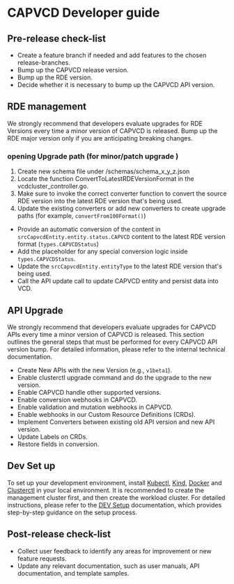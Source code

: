 # CAPVCD Developer guide

## Pre-release check-list
* Create a feature branch if needed and add features to the chosen release-branches.
* Bump up the CAPVCD release version.
* Bump up the RDE version.
* Decide whether it is necessary to bump up the CAPVCD API version.

## RDE management
We strongly recommend that developers evaluate upgrades for RDE Versions every time a minor version of CAPVCD is released.
Bump up the RDE major version only if you are anticipating breaking changes.
### opening Upgrade path (for minor/patch upgrade )
1. Create new schema file under /schemas/schema_x_y_z.json
2. Locate the function ConvertToLatestRDEVersionFormat in the vcdcluster_controller.go.
3. Make sure to invoke the correct converter function to convert the source RDE version into the latest RDE version that's being used.
4. Update the existing converters or add new converters to create upgrade paths (for example, `convertFrom100Format()`)
- Provide an automatic conversion of the content in `srcCapvcdEntity.entity.status.CAPVCD` content to the latest RDE version format (`types.CAPVCDStatus`)
- Add the placeholder for any special conversion logic inside `types.CAPVCDStatus`.
- Update the `srcCapvcdEntity.entityType` to the latest RDE version that's being used.
- Call the API update call to update CAPVCD entity and persist data into VCD.

## API Upgrade
We strongly recommend that developers evaluate upgrades for CAPVCD APIs every time a minor version of CAPVCD is released. This section outlines the general steps that must be performed for every CAPVCD API version bump. For detailed information, please refer to the internal technical documentation.

* Create New APIs with the new Version (e.g., `v1beta1`).
* Enable clusterctl upgrade command and do the upgrade to the new version.
* Enable CAPVCD handle other supported versions.
* Enable conversion webhooks in CAPVCD.
* Enable validation and mutation webhooks in CAPVCD.
* Enable webhooks in our Custom Resource Definitions (CRDs).
* Implement Converters between existing old API version and new API version.
* Update Labels on CRDs.
* Restore fields in conversion.


## Dev Set up
To set up your development environment, install [Kubectl](https://kubernetes.io/docs/tasks/tools/), [Kind](https://kind.sigs.k8s.io/), [Docker](https://www.docker.com/) and [Clusterctl](https://cluster-api.sigs.k8s.io/user/quick-start.html#install-clusterctl) in your local environment. It is recommended to create the management cluster first, and then create the workload cluster. For detailed instructions, please refer to the [DEV Setup](docs/QUICKSTART.md) documentation, which provides step-by-step guidance on the setup process.

## Post-release check-list
* Collect user feedback to identify any areas for improvement or new feature requests.
* Update any relevant documentation, such as user manuals, API documentation, and template samples.



